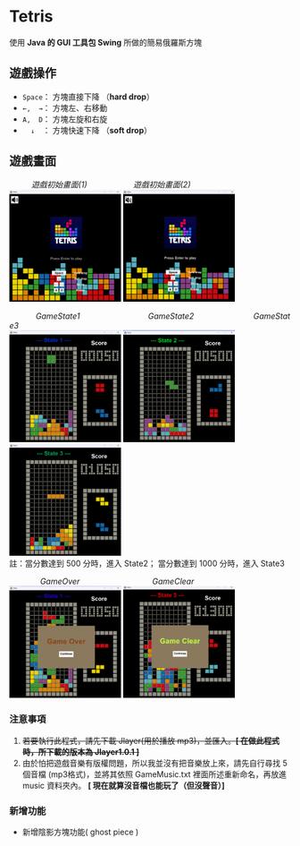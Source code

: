 # Tetris
使用 **Java 的 GUI 工具包 Swing** 所做的簡易俄羅斯方塊

## 遊戲操作
* `Space`： 方塊直接下降 （**hard drop**）
*  `←,  →`： 方塊左、右移動 
*  `A,  D`： 方塊左旋和右旋
*  `   ↓   `： 方塊快速下降 （**soft drop**）
## 遊戲畫面
&nbsp;&nbsp;&nbsp;&nbsp;&nbsp;&nbsp;&nbsp;&nbsp;&nbsp;&nbsp;*遊戲初始畫面(1)*&nbsp;&nbsp;&nbsp;&nbsp;&nbsp;&nbsp;&nbsp;&nbsp;&nbsp;&nbsp;&nbsp;&nbsp;&nbsp;&nbsp;&nbsp;&nbsp;&nbsp;&nbsp;&nbsp;&nbsp;&nbsp;*遊戲初始畫面(2)*   
<img src="https://github.com/MingMinNa/Tetris/blob/v2/img/game_display/HomeScreen_display(1).png" alt="HomeScreen_display(1).png" width="200" height="200">
<img src="https://github.com/MingMinNa/Tetris/blob/v2/img/game_display/HomeScreen_display(2).png" alt="HomeScreen_display(2).png" width="200" height="200">  

&nbsp;&nbsp;&nbsp;&nbsp;&nbsp;&nbsp;&nbsp;&nbsp;&nbsp;&nbsp;&nbsp;&nbsp;*GameState1*&nbsp;&nbsp;&nbsp;&nbsp;&nbsp;&nbsp;&nbsp;&nbsp;&nbsp;&nbsp;&nbsp;&nbsp;&nbsp;&nbsp;&nbsp;&nbsp;&nbsp;&nbsp;&nbsp;&nbsp;&nbsp;&nbsp;&nbsp;&nbsp;&nbsp;&nbsp;&nbsp;&nbsp;&nbsp;&nbsp;&nbsp;*GameState2*&nbsp;&nbsp;&nbsp;&nbsp;&nbsp;&nbsp;&nbsp;&nbsp;&nbsp;&nbsp;&nbsp;&nbsp;&nbsp;&nbsp;&nbsp;&nbsp;&nbsp;&nbsp;&nbsp;&nbsp;&nbsp;&nbsp;&nbsp;&nbsp;&nbsp;&nbsp;&nbsp;*GameState3*  
<img src="https://github.com/MingMinNa/Tetris/blob/v2/img/game_display/GameScreen_State1.png" alt="GameScreen_State1.png" width="200" height="200">
<img src="https://github.com/MingMinNa/Tetris/blob/v2/img/game_display/GameScreen_state2.png" alt="GameScreen_state2.png" width="200" height="200">
<img src="https://github.com/MingMinNa/Tetris/blob/v2/img/game_display/GameScreen_State3.png" alt="GameScreen_State3.png" width="200" height="200">  
註：當分數達到 500 分時，進入 State2； 當分數達到 1000 分時，進入 State3

&nbsp;&nbsp;&nbsp;&nbsp;&nbsp;&nbsp;&nbsp;&nbsp;&nbsp;&nbsp;&nbsp;&nbsp;&nbsp;&nbsp;*GameOver*&nbsp;&nbsp;&nbsp;&nbsp;&nbsp;&nbsp;&nbsp;&nbsp;&nbsp;&nbsp;&nbsp;&nbsp;&nbsp;&nbsp;&nbsp;&nbsp;&nbsp;&nbsp;&nbsp;&nbsp;&nbsp;&nbsp;&nbsp;&nbsp;&nbsp;&nbsp;&nbsp;&nbsp;&nbsp;&nbsp;&nbsp;&nbsp;&nbsp;*GameClear*  
<img src="https://github.com/MingMinNa/Tetris/blob/v2/img/game_display/GameOver.png" alt="GameOver.png" width="200" height="200">
<img src="https://github.com/MingMinNa/Tetris/blob/v2/img/game_display/GameClear.png" alt="GameClear.png" width="200" height="200">

### 注意事項
1. ~~若要執行此程式，請先下載 Jlayer(用於播放 mp3)，並匯入。__[ 在做此程式時，所下載的版本為 Jlayer1.0.1 ]__~~
2. 由於怕把遊戲音樂有版權問題，所以我並沒有把音樂放上來，請先自行尋找 5 個音檔 (mp3格式)，並將其依照 GameMusic.txt 裡面所述重新命名，再放進 music 資料夾內。 __[ 現在就算沒音檔也能玩了（但沒聲音）]__

### 新增功能
* 新增陰影方塊功能( ghost piece )

